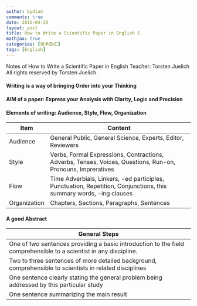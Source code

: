 ```yaml
---
author: bydiao
comments: true
date: 2016-04-20
layout: post
title: How to Write a Scientific Paper in English 1
mathjax: true
categories: [技术杂汇]
tags: [English]
---
```


Notes of How to Write a Scientific Paper in English
Teacher: Torsten Juelich 
All rights reserved by Torsten Juelich.


#### Writing is a way of bringing **Order** into your **Thinking**
#### AIM of a paper:  Express your Analysis with **Clarity**, **Logic** and **Precision**
#### Elements of writing: Audience, Style, Flow, Organization

|Item|Content|
|---|---|
|Audience|General Public, General Science, Experts, Editor, Reviewers|
|Style|Verbs, Formal Expressions, Contractions, Adverbs, Tenses, Voices, Questions, Run-on, Pronouns, Impreratives|
|Flow|Time Adverbials, Linkers, -ed participles, Punctuation, Repetition, Conjunctions, this summary words, -ing clauses|
|Organization|Chapters, Sections, Paragraphs, Sentences|

#### A good Abstract

|General Steps|
|---|
|One of two sentences providing a basic introduction to the field comprehensible to a scientist in any discipline.|
|Two to three sentences of more detailed background, comprehensible to scientists in related disciplines|
|One sentence clearly stating the general problem being addressed by this particular study|
|One sentence summarizing the main result|

